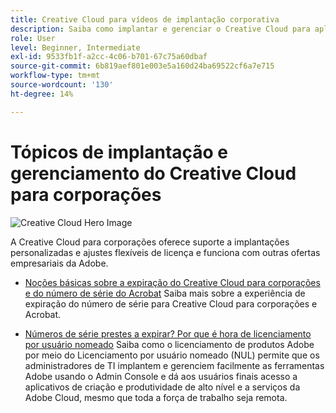 ```yaml
---
title: Creative Cloud para vídeos de implantação corporativa
description: Saiba como implantar e gerenciar o Creative Cloud para aplicativos corporativos
role: User
level: Beginner, Intermediate
exl-id: 9533fb1f-a2cc-4c06-b701-67c75a60dbaf
source-git-commit: 6b819aef801e003e5a160d24ba69522cf6a7e715
workflow-type: tm+mt
source-wordcount: '130'
ht-degree: 14%

---
```


# Tópicos de implantação e gerenciamento do Creative Cloud para corporações

![Creative Cloud Hero Image](../assets/CCEbanner.png)

A Creative Cloud para corporações oferece suporte a implantações personalizadas e ajustes flexíveis de licença e funciona com outras ofertas empresariais da Adobe.

* [Noções básicas sobre a expiração do Creative Cloud para corporações e do número de série do Acrobat](cceserial.md)
Saiba mais sobre a experiência de expiração do número de série para Creative Cloud para corporações e Acrobat.

* [Números de série prestes a expirar? Por que é hora de licenciamento por usuário nomeado](nameduserlicensing.md)
Saiba como o licenciamento de produtos Adobe por meio do Licenciamento por usuário nomeado (NUL) permite que os administradores de TI implantem e gerenciem facilmente as ferramentas Adobe usando o Admin Console e dá aos usuários finais acesso a aplicativos de criação e produtividade de alto nível e a serviços da Adobe Cloud, mesmo que toda a força de trabalho seja remota.
